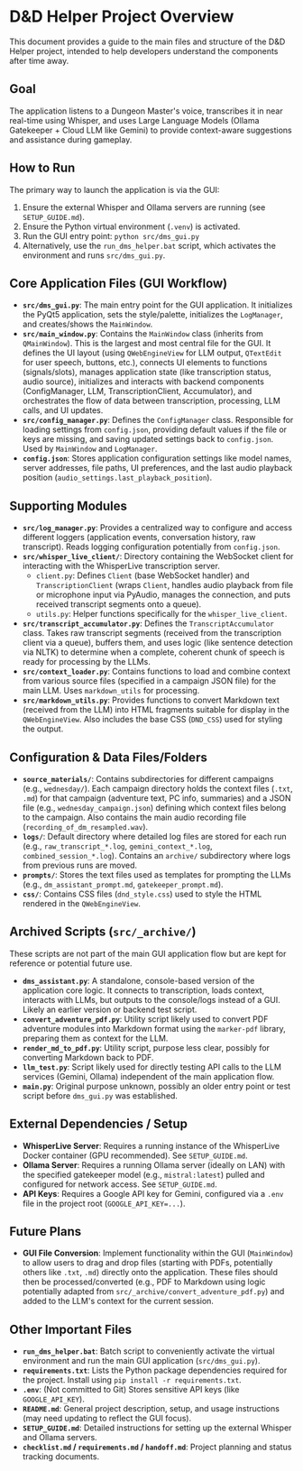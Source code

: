 # D&D Helper Project Overview

This document provides a guide to the main files and structure of the D&D Helper project, intended to help developers understand the components after time away.

## Goal

The application listens to a Dungeon Master's voice, transcribes it in near real-time using Whisper, and uses Large Language Models (Ollama Gatekeeper + Cloud LLM like Gemini) to provide context-aware suggestions and assistance during gameplay.

## How to Run

The primary way to launch the application is via the GUI:

1.  Ensure the external Whisper and Ollama servers are running (see `SETUP_GUIDE.md`).
2.  Ensure the Python virtual environment (`.venv`) is activated.
3.  Run the GUI entry point: `python src/dms_gui.py`
4.  Alternatively, use the `run_dms_helper.bat` script, which activates the environment and runs `src/dms_gui.py`.

## Core Application Files (GUI Workflow)

*   **`src/dms_gui.py`**: The main entry point for the GUI application. It initializes the PyQt5 application, sets the style/palette, initializes the `LogManager`, and creates/shows the `MainWindow`.
*   **`src/main_window.py`**: Contains the `MainWindow` class (inherits from `QMainWindow`). This is the largest and most central file for the GUI. It defines the UI layout (using `QWebEngineView` for LLM output, `QTextEdit` for user speech, buttons, etc.), connects UI elements to functions (signals/slots), manages application state (like transcription status, audio source), initializes and interacts with backend components (ConfigManager, LLM, TranscriptionClient, Accumulator), and orchestrates the flow of data between transcription, processing, LLM calls, and UI updates.
*   **`src/config_manager.py`**: Defines the `ConfigManager` class. Responsible for loading settings from `config.json`, providing default values if the file or keys are missing, and saving updated settings back to `config.json`. Used by `MainWindow` and `LogManager`.
*   **`config.json`**: Stores application configuration settings like model names, server addresses, file paths, UI preferences, and the last audio playback position (`audio_settings.last_playback_position`).

## Supporting Modules

*   **`src/log_manager.py`**: Provides a centralized way to configure and access different loggers (application events, conversation history, raw transcript). Reads logging configuration potentially from `config.json`.
*   **`src/whisper_live_client/`**: Directory containing the WebSocket client for interacting with the WhisperLive transcription server.
    *   `client.py`: Defines `Client` (base WebSocket handler) and `TranscriptionClient` (wraps `Client`, handles audio playback from file or microphone input via PyAudio, manages the connection, and puts received transcript segments onto a queue).
    *   `utils.py`: Helper functions specifically for the `whisper_live_client`.
*   **`src/transcript_accumulator.py`**: Defines the `TranscriptAccumulator` class. Takes raw transcript segments (received from the transcription client via a queue), buffers them, and uses logic (like sentence detection via NLTK) to determine when a complete, coherent chunk of speech is ready for processing by the LLMs.
*   **`src/context_loader.py`**: Contains functions to load and combine context from various source files (specified in a campaign JSON file) for the main LLM. Uses `markdown_utils` for processing.
*   **`src/markdown_utils.py`**: Provides functions to convert Markdown text (received from the LLM) into HTML fragments suitable for display in the `QWebEngineView`. Also includes the base CSS (`DND_CSS`) used for styling the output.

## Configuration & Data Files/Folders

*   **`source_materials/`**: Contains subdirectories for different campaigns (e.g., `wednesday/`). Each campaign directory holds the context files (`.txt`, `.md`) for that campaign (adventure text, PC info, summaries) and a JSON file (e.g., `wednesday_campaign.json`) defining which context files belong to the campaign. Also contains the main audio recording file (`recording_of_dm_resampled.wav`).
*   **`logs/`**: Default directory where detailed log files are stored for each run (e.g., `raw_transcript_*.log`, `gemini_context_*.log`, `combined_session_*.log`). Contains an `archive/` subdirectory where logs from previous runs are moved.
*   **`prompts/`**: Stores the text files used as templates for prompting the LLMs (e.g., `dm_assistant_prompt.md`, `gatekeeper_prompt.md`).
*   **`css/`**: Contains CSS files (`dnd_style.css`) used to style the HTML rendered in the `QWebEngineView`.

## Archived Scripts (`src/_archive/`)

These scripts are not part of the main GUI application flow but are kept for reference or potential future use.

*   **`dms_assistant.py`**: A standalone, console-based version of the application core logic. It connects to transcription, loads context, interacts with LLMs, but outputs to the console/logs instead of a GUI. Likely an earlier version or backend test script.
*   **`convert_adventure_pdf.py`**: Utility script likely used to convert PDF adventure modules into Markdown format using the `marker-pdf` library, preparing them as context for the LLM.
*   **`render_md_to_pdf.py`**: Utility script, purpose less clear, possibly for converting Markdown back to PDF.
*   **`llm_test.py`**: Script likely used for directly testing API calls to the LLM services (Gemini, Ollama) independent of the main application flow.
*   **`main.py`**: Original purpose unknown, possibly an older entry point or test script before `dms_gui.py` was established.

## External Dependencies / Setup

*   **WhisperLive Server**: Requires a running instance of the WhisperLive Docker container (GPU recommended). See `SETUP_GUIDE.md`.
*   **Ollama Server**: Requires a running Ollama server (ideally on LAN) with the specified gatekeeper model (e.g., `mistral:latest`) pulled and configured for network access. See `SETUP_GUIDE.md`.
*   **API Keys**: Requires a Google API key for Gemini, configured via a `.env` file in the project root (`GOOGLE_API_KEY=...`).

## Future Plans

*   **GUI File Conversion**: Implement functionality within the GUI (`MainWindow`) to allow users to drag and drop files (starting with PDFs, potentially others like `.txt`, `.md`) directly onto the application. These files should then be processed/converted (e.g., PDF to Markdown using logic potentially adapted from `src/_archive/convert_adventure_pdf.py`) and added to the LLM's context for the current session.

## Other Important Files

*   **`run_dms_helper.bat`**: Batch script to conveniently activate the virtual environment and run the main GUI application (`src/dms_gui.py`).
*   **`requirements.txt`**: Lists the Python package dependencies required for the project. Install using `pip install -r requirements.txt`.
*   **`.env`**: (Not committed to Git) Stores sensitive API keys (like `GOOGLE_API_KEY`).
*   **`README.md`**: General project description, setup, and usage instructions (may need updating to reflect the GUI focus).
*   **`SETUP_GUIDE.md`**: Detailed instructions for setting up the external Whisper and Ollama servers.
*   **`checklist.md` / `requirements.md` / `handoff.md`**: Project planning and status tracking documents. 